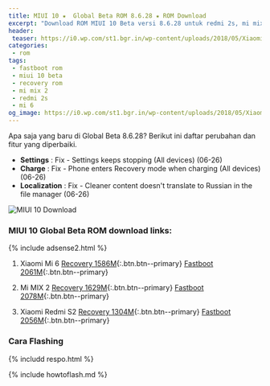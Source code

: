 ```yaml
---
title: MIUI 10 ★  Global Beta ROM 8.6.28 ★ ROM Download
excerpt: "Download ROM MIUI 10 Beta versi 8.6.28 untuk redmi 2s, mi mix 2 dan mi 6"
header:
 teaser: https://i0.wp.com/st1.bgr.in/wp-content/uploads/2018/05/Xiaomi-MIUI-10-feat.jpg?resize=320,160
categories:
 - rom
tags:
 - fastboot rom
 - miui 10 beta
 - recovery rom
 - mi mix 2
 - redmi 2s
 - mi 6
og_image: https://i0.wp.com/st1.bgr.in/wp-content/uploads/2018/05/Xiaomi-MIUI-10-feat.jpg?resize=640,320
---
```

Apa saja yang baru di Global Beta 8.6.28? Berikut ini daftar perubahan dan fitur yang diperbaiki.

- **Settings** : Fix - Settings keeps stopping (All devices) (06-26)
- **Charge** : Fix - Phone enters Recovery mode when charging (All devices) (06-26)
- **Localization** : Fix - Cleaner content doesn't translate to Russian in the file manager (06-26)

![MIUI 10 Download](https://i0.wp.com/st1.bgr.in/wp-content/uploads/2018/05/Xiaomi-MIUI-10-feat.jpg?resize=600,300)

### MIUI 10 Global Beta ROM download links:

{% include adsense2.html %}

1. Xiaomi Mi 6 [Recovery 1586M](https://mi.knoacc.org/dl/bigota?ver=8.6.28&type=miui_MI6Global&size=1586M&name=d716aa1854_8.0.zip){:.btn.btn--primary} [Fastboot 2061M](https://mi.knoacc.org/dl/bigota?ver=8.6.28&type=sagit_global_images&size=2061M&name=20180628.0000.00_8.0_global_4844fe9c20.tgz){:.btn.btn--primary}

2. Mi MIX 2 [Recovery 1629M](https://mi.knoacc.org/dl/bigota?ver=8.6.28&type=miui_MIMIX2Global&size=1629M&name=ec5f452939_8.0.zip){:.btn.btn--primary} [Fastboot  2078M](https://mi.knoacc.org/dl/bigota?ver=8.6.28&type=chiron_global_images&size=2078M&name=20180628.0000.00_8.0_global_93d6243c76.tgz){:.btn.btn--primary}

3. Xiaomi Redmi S2 [Recovery 1304M](https://mi.knoacc.org/dl/bigota?ver=8.6.29&type=miui_HMS2Global&size=1304M&name=0b797db6e8_8.1.zip){:.btn.btn--primary} [Fastboot 2056M](https://mi.knoacc.org/dl/bigota?ver=8.6.29&type=ysl_global_images&size=3056M&name=20180629.0000.00_8.1_global_01be594d7b.tgz){:.btn.btn--primary}

### Cara Flashing

{% includd respo.html %}

{% include howtoflash.md %}
